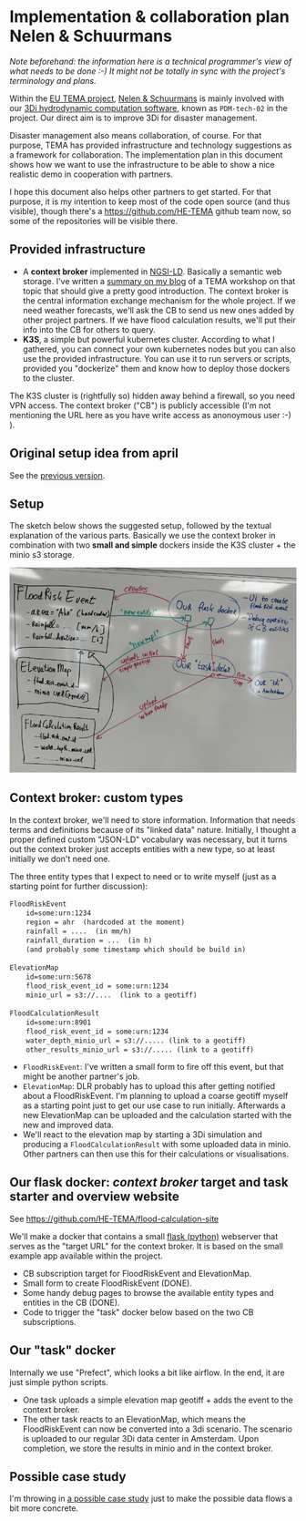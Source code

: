 # Implementation & collaboration plan Nelen & Schuurmans

*Note beforehand: the information here is a technical programmer's view of what needs to be done :-) It might not be totally in sync with the project's terminology and plans.*

Within the [EU TEMA project](https://tema-project.eu/), [Nelen & Schuurmans](https://www.nelen-schuurmans.nl) is mainly involved with our [3Di hydrodynamic computation software](https://3diwatermanagement.com/), known as `PDM-tech-02` in the project. Our direct aim is to improve 3Di for disaster management.

Disaster management also means collaboration, of course. For that purpose, TEMA has provided infrastructure and technology suggestions as a framework for collaboration. The implementation plan in this document shows how we want to use the infrastructure to be able to show a nice realistic demo in cooperation with partners.

I hope this document also helps other partners to get started. For that purpose, it is my intention to keep most of the code open source (and thus visible), though there's a https://github.com/HE-TEMA github team now, so some of the repositories will be visible there.


## Provided infrastructure

- A **context broker** implemented in [NGSI-LD](https://en.wikipedia.org/wiki/NGSI-LD). Basically a semantic web storage. I've written a [summary on my blog](https://reinout.vanrees.org/weblog/2024/04/16/tema-workshop-json-ld.html) of a TEMA workshop on that topic that should give a pretty good introduction. The context broker is the central information exchange mechanism for the whole project. If we need weather forecasts, we'll ask the CB to send us new ones added by other project partners. If we have flood calculation results, we'll put their info into the CB for others to query.
- **K3S**, a simple but powerful kubernetes cluster. According to what I gathered, you can connect your own kubernetes nodes but you can also use the provided infrastructure. You can use it to run servers or scripts, provided you "dockerize" them and know how to deploy those dockers to the cluster.

The K3S cluster is (rightfully so) hidden away behind a firewall, so you need VPN
access. The context broker ("CB") is publicly accessible (I'm not mentioning the URL here as you have write access as anonoymous user :-) ).

## Original setup idea from april

See the [previous version](original-setup-from-april2024.md).


## Setup

The sketch below shows the suggested setup, followed by the textual explanation of the various parts. Basically we use the context broker in combination with two **small and simple** dockers inside the K3S cluster + the minio s3 storage.

![Sketch of the suggested setup](suggested-setup2.jpg)


## Context broker: custom types

In the context broker, we'll need to store information. Information that needs terms and definitions because of its "linked data" nature. Initially, I thought a proper defined custom "JSON-LD" vocabulary was necessary, but it turns out the context broker just accepts entities with a new type, so at least initially we don't need one.

The three entity types that I expect to need or to write myself (just as a starting point for further discussion):


    FloodRiskEvent
        id=some:urn:1234
        region = ahr  (hardcoded at the moment)
        rainfall = ....  (in mm/h)
        rainfall_duration = ...  (in h)
        (and probably some timestamp which should be build in)

    ElevationMap
        id=some:urn:5678
        flood_risk_event_id = some:urn:1234
        minio_url = s3://....  (link to a geotiff)

    FloodCalculationResult
        id=some:urn:8901
        flood_risk_event_id = some:urn:1234
        water_depth_minio_url = s3://..... (link to a geotiff)
        other_results_minio_url = s3://..... (link to a geotiff)

- `FloodRiskEvent`: I've written a small form to fire off this event, but that might be another partner's job.
- `ElevationMap`: DLR probably has to upload this after getting notified about a FloodRiskEvent. I'm planning to upload a coarse geotiff myself as a starting point just to get our use case to run initially. Afterwards a new ElevationMap can be uploaded and the calculation started with the new and improved data.
- We'll react to the elevation map by starting a 3Di simulation and producing a `FloodCalculationResult` with some uploaded data in minio. Other partners can then use this for their calculations or visualisations.


## Our flask docker: *context broker* target and task starter and overview website

See https://github.com/HE-TEMA/flood-calculation-site

We'll make a docker that contains a small [flask (python)](https://pypi.org/project/Flask/) webserver that serves as the "target URL" for the context broker. It is based on the small example app available within the project.

- CB subscription target for FloodRiskEvent and ElevationMap.
- Small form to create FloodRiskEvent (DONE).
- Some handy debug pages to browse the available entity types and entities in the CB (DONE).
- Code to trigger the "task" docker below based on the two CB subscriptions.


## Our "task" docker

Internally we use "Prefect", which looks a bit like airflow. In the end, it are just simple python scripts.

- One task uploads a simple elevation map geotiff + adds the event to the context broker.
- The other task reacts to an ElevationMap, which means the FloodRiskEvent can now be converted into a 3di scenario. The scenario is uploaded to our regular 3Di data center in Amsterdam. Upon completion, we store the results in minio and in the context broker.


## Possible case study

I'm throwing in [a possible case study](example-case-study/case-study.md) just to make the possible data flows a bit more concrete.

